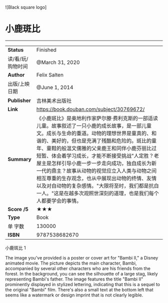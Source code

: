![Black square logo]

# 小鹿斑比

---

|               |                                                            |
|---------------|------------------------------------------------------------|
| **Status**    | Finished                                                   |
| 读/看/玩/购物时间 | @March 31, 2020                                            |
| **Author**    | Felix Salten                                               |
| 出版/上映日期   | @June 1, 2014                                              |
| **Publisher** | 吉林美术出版社                                                  |
| **Link**      | https://book.douban.com/subject/30769672/                 |
| **Summary**   | 《小鹿斑比》是奥地利作家萨尔滕·费利克斯的一部适读儿童。故事叙述了一只小鹿的成长故事，是一部儿童文。成长与生命的重道。动物的理想世界是童真的、和谐的、美好的，但也是充满了残酷和危险的。斑比的童年、童鞋的般温文儒雅的父亲鹿王和同伴小鹿芬丽比过短暂、体会着学习成长，才能不断接受挑战"人定胜？老屋主是怎样引导小鹿一步一步走向成功，独自成长为新一代的鼎主？故事从动物的视觉应立入人类与动物之间相互尊重的生存观念，也从中展现出动物的终情、友情以及对自动物的复杂感情。"大限将至时，我们都是抗白一人。"这是在越多次观照世深刻的道理，也是我们每个人都要学会的事情。
| **Score /5**  | ★★★                                                      |
| **Type**      | Book                                                       |
| 单 字数       | 130000                                                     |
| **ISBN**      | 9787538682670                                              |

小鹿斑比
1

The image you've provided is a poster or cover art for "Bambi II," a Disney animated movie. The picture depicts the main character, Bambi, accompanied by several other characters who are his friends from the forest. In the background, you can see the silhouette of a large stag, likely representing Bambi's father. The image features the title "Bambi II" prominently displayed in stylized lettering, indicating that this is a sequel to the original "Bambi" film. There's also a small text at the bottom left that seems like a watermark or design imprint that is not clearly legible.